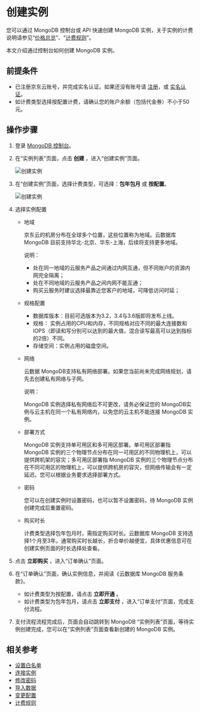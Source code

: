 # 创建实例

您可以通过 MongoDB 控制台或 API 快速创建 MongoDB 实例，关于实例的计费说明请参见“[价格总览](../Pricing/Billing-Overview.md)”、“[计费规则](../Pricing/Billing-Rules.md)”。

本文介绍通过控制台如何创建 MongoDB 实例。

## 前提条件
- 已注册京东云账号，并完成实名认证。如果还没有账号请 [注册](https://accounts.jdcloud.com/p/regPage?source=jdcloud%26ReturnUrl=%2f%2fuc.jdcloud.com%2fpassport%2fcomplete%3freturnUrl%3dhttp%3A%2F%2Fuc.jdcloud.com%2Fredirect%2FloginRouter%3FreturnUrl%3Dhttps%253A%252F%252Fwww.jdcloud.com%252Fhelp%252Fdetail%252F734%252FisCatalog%252F1)，或 [实名认证](https://uc.jdcloud.com/account/certify)。
- 如计费类型选择按配置计费，请确认您的账户余额（包括代金券）不小于50元。

## 操作步骤
1. 登录 [MongoDB 控制台](https://mongodb-console.jdcloud.com/mongodb)。
2. 在“实例列表”页面，点击 **创建** ，进入“创建实例”页面。

    ![创建实例](https://github.com/jdcloudcom/cn/blob/master/image/mongodb/mongo-003.png)
    
3. 在“创建实例”页面，选择计费类型，可选择：**包年包月** 或 **按配置**。

    ![创建实例](https://github.com/jdcloudcom/cn/blob/master/image/mongodb/mongo-003.png)
	
4. 选择实例配置

	- 地域
	
       京东云的机房分布在全球多个位置，这些位置称为地域。云数据库 MongoDB 目前支持华北-北京、华东-上海，后续将支持更多地域。

	   说明：
	   - 处在同一地域的云服务产品之间通过内网互通，但不同账户的资源内网完全隔离；
	   - 处在不同地域的云服务产品之间内网不能互通；
	   - 购买云服务时建议选择最靠近您客户的地域，可降低访问时延；
	  
	- 规格配置
	   - 数据库版本：目前可选版本为3.2，3.4与3.6版即将发布上线。
	   - 规格：	实例占用的CPU和内存，不同规格对应不同的最大连接数和IOPS（即读和写分别可以达到的最大值，混合读写最高可以达到指标的2倍）不同。
	   - 存储空间：实例占用的磁盘空间。
	   
	- 网络
	
	   云数据 MongoDB支持私有网络部署。如果您当前尚未完成网络规划，请先去创建私有网络与子网。

	   说明：
	   
	   MongoDB 实例选择私有网络后不可更改，请务必保证您的 MongoDB实例与云主机在同一个私有网络内，以免您的云主机不能连接 MongoDB 实例。
	   
	- 部署方式
	
	    MongoDB 实例支持单可用区和多可用区部署。单可用区部署指 MongoDB 实例的三个物理节点分布在同一可用区的不同物理机上，可以提供跨机架的容灾；多可用区部署指 MongoDB 实例的三个物理节点分布在不同可用区的物理机上，可以提供跨机房的容灾，但网络传输会有一定延迟。您可以根据业务要求选择部署方式。

	- 密码
	
	   您可以在创建实例时设置密码，也可以暂不设置密码，待 MongoDB 实例创建完成后重置密码。

	- 购买时长
	
	   计费类型选择包年包月时，需指定购买时长。云数据库 MongoDB 支持选择1个月至3年。通常购买时长越长，折合单价越便宜，具体优惠信息可在创建实例页面的时长选择处查看。
	
5. 点击 **立即购买** ，进入“订单确认”页面。
6. 在“订单确认”页面，确认实例信息，并阅读《云数据库 MongoDB 服务条款》。
	- 如计费类型为按配置，请点击 **立即开通** 。
	- 如计费类型为包年包月，请点击 **立即支付** ，进入“订单支付”页面，完成支付流程。
7. 支付流程流程完成后，页面会自动跳转到 MongoDB “实例列表”页面，等待实例创建完成，您可以在“实例列表”页面查看新创建的 MongoDB 实例。

## 相关参考

- [设置白名单](Set-Whitelist.md)
- [连接实例](Connect-Instance.md)
- [修改密码](../Operation-Guide/Account-Management/Reset-Password.md)
- [导入数据](Import-Data.md)
- [变更配置](../Operation-Guide/Instance-Management/Modify-Instance-Spec.md)
- [计费规则](../Pricing/Billing-Rules.md)
